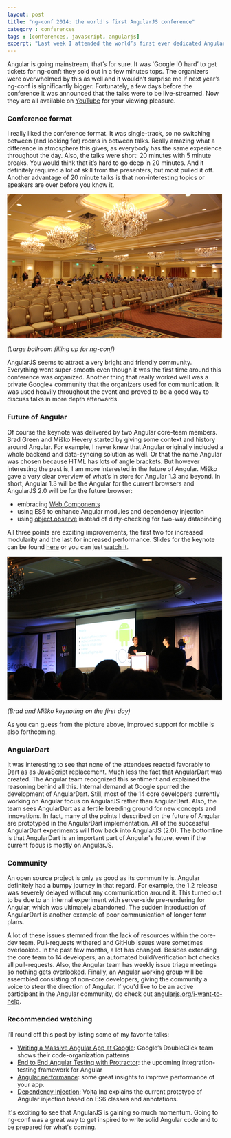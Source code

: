 ```yaml
---
layout: post
title: "ng-conf 2014: the world's first AngularJS conference"
category : conferences
tags : [conferences, javascript, angularjs]
excerpt: "Last week I attended the world’s first ever dedicated AngularJS conference in Salt Lake City. More than 700 JavaScript developers gathered in the Little America hotel for two days to learn from Angular core-devs and community members."
---
```


Angular is going mainstream, that’s for sure. It was 'Google IO hard’ to get tickets for ng-conf: they sold out in a few minutes tops. The organizers were overwhelmed by this as well and it wouldn’t surprise me if next year’s ng-conf is significantly bigger. Fortunately, a few days before the conference it was announced that the talks were to be live-streamed. Now they are all available on [YouTube](http://www.youtube.com/user/ngconfvideos) for your viewing pleasure.

### Conference format
I really liked the conference format. It was single-track, so no switching between (and looking for) rooms in between talks. Really amazing what a difference in atmosphere this gives, as everybody has the same experience throughout the day. Also, the talks were short: 20 minutes with 5 minute breaks. You would think that it’s hard to go deep in 20 minutes. And it definitely required a lot of skill from the presenters, but most pulled it off. Another advantage of 20 minute talks is that non-interesting topics or speakers are over before you know it.

![Large ballroom](/pics/ng-conf-hall.jpg)

_(Large ballroom filling up for ng-conf)_

AngularJS seems to attract a very bright and friendly community. Everything went super-smooth even though it was the first time around this conference was organized. Another thing that really worked well was a private Google+ community that the organizers used for communication. It was used heavily throughout the event and proved to be a good way to discuss talks in more depth afterwards.

### Future of Angular
Of course the keynote was delivered by two Angular core-team members. Brad Green and Miško Hevery started by giving some context and history around Angular. For example, I never knew that Angular originally included a whole backend and data-syncing solution as well. Or that the name Angular was chosen because HTML has lots of angle brackets. But however interesting the past is, I am more interested in the future of Angular. Miško gave a very clear overview of what’s in store for Angular 1.3 and beyond. In short, Angular 1.3 will be the Angular for the current browsers and AngularJS 2.0 will be for the future browser:

- embracing [Web Components](http://www.w3.org/TR/components-intro/)
- using ES6 to enhance Angular modules and dependency injection
- using [object.observe](http://wiki.ecmascript.org/doku.php?id=harmony:observe) instead of dirty-checking for two-way databinding

All three points are exciting improvements, the first two for increased modularity and the last for increased performance. Slides for the keynote can be found [here](https://docs.google.com/presentation/d/1rno8HFYcst3nrd6xpruX7r427W5g1RRUL36115OEUnQ/edit#slide=id.g261d5ca55_02) or you can just [watch it](http://www.youtube.com/watch?v=r1A1VR0ibIQ).

![Keynote](/pics/ng-conf-keynote.jpg)

_(Brad and Miško keynoting on the first day)_

As you can guess from the picture above, improved support for mobile is also forthcoming.

### AngularDart
It was interesting to see that none of the attendees reacted favorably to Dart as as JavaScript replacement. Much less the fact that AngularDart was created. The Angular team recognized this sentiment and explained the reasoning behind all this. Internal demand at Google spurred the development of AngularDart. Still, most of the 14 core developers currently working on Angular focus on AngularJS rather than AngularDart. Also, the team sees AngularDart as a fertile breeding ground for new concepts and innovations. In fact, many of the points I described on the future of Angular are prototyped in the AngularDart implementation. All of the successful AngularDart experiments will flow back into AngularJS (2.0). The bottomline is that AngularDart is an important part of Angular's future, even if the current focus is mostly on AngularJS.

### Community
An open source project is only as good as its community is. Angular definitely had a bumpy journey in that regard. For example, the 1.2 release was severely delayed without any communication around it. This turned out to be due to an internal experiment with server-side pre-rendering for Angular, which was ultimately abandoned. The sudden introduction of AngularDart is another example of poor communication of longer term plans. 

A lot of these issues stemmed from the lack of resources within the core-dev team. Pull-requests withered and GitHub issues were sometimes overlooked. In the past few months, a lot has changed. Besides extending the core team to 14 developers, an automated build/verification bot checks all pull-requests. Also, the Angular team has weekly issue triage meetings so nothing gets overlooked. Finally, an Angular working group will be assembled consisting of non-core developers, giving the community a voice to steer the direction of Angular. If you'd like to be an active participant in the Angular community, do check out [angularjs.org/i-want-to-help](http://angularjs.org/i-want-to-help).

### Recommended watching
I’ll round off this post by listing some of my favorite talks:

- [Writing a Massive Angular App at Google](http://www.youtube.com/watch?v=62RvRQuMVyg): Google’s DoubleClick team shows their code-organization patterns
- [End to End Angular Testing with Protractor](http://www.youtube.com/watch?v=aQipuiTcn3U): the upcoming integration-testing framework for Angular
- [Angular performance](http://www.youtube.com/watch?v=zyYpHIOrk_Y): some great insights to improve performance of your app.
- [Dependency Injection](http://www.youtube.com/watch?v=_OGGsf1ZXMs): Vojta Ina explains the current prototype of Angular injection based on ES6 classes and annotations.

It's exciting to see that AngularJS is gaining so much momentum. Going to ng-conf was a great way to get inspired to write solid Angular code and to be prepared for what's coming.
